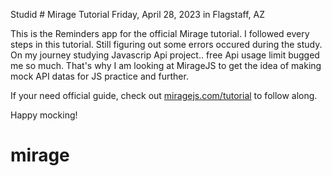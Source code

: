 Studid # Mirage Tutorial 
Friday, April 28, 2023
in Flagstaff, AZ

This is the Reminders app for the official Mirage tutorial.
I followed every steps in this tutorial. Still figuring out some errors occured during the study. 
On my journey studying Javascrip Api project.. free Api usage limit bugged me so much. That's why I am looking at MirageJS to get the idea of making mock API datas for 
JS practice and further. 

If your need official guide, check out [miragejs.com/tutorial](https://miragejs.com/tutorial) to follow along. 

Happy mocking!
# mirage
